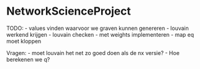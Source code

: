 # NetworkScienceProject
TODO: 
    - values vinden waarvoor we graven kunnen genereren
    - louvain werkend krijgen
    - louvain checken
    - met weights implementeren
    - map eq moet kloppen

Vragen:
    - moet louvain het net zo goed doen als de nx versie?
    - Hoe berekenen we q?
